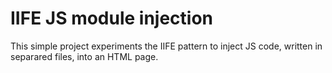 # IIFE JS module injection

This simple project experiments the IIFE pattern to inject JS code, written in separared files, into an HTML page.
